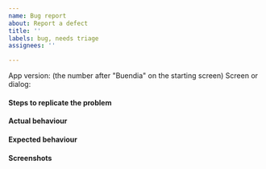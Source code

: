 ```yaml
---
name: Bug report
about: Report a defect
title: ''
labels: bug, needs triage
assignees: ''

---
```


App version: (the number after "Buendia" on the starting screen)
Screen or dialog:

#### Steps to replicate the problem

#### Actual behaviour

#### Expected behaviour

#### Screenshots
